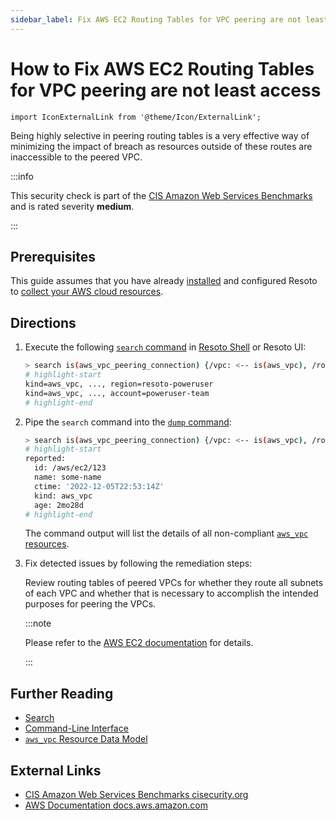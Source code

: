 ```yaml
---
sidebar_label: Fix AWS EC2 Routing Tables for VPC peering are not least access
---
```


# How to Fix AWS EC2 Routing Tables for VPC peering are not least access

```mdx-code-block
import IconExternalLink from '@theme/Icon/ExternalLink';
```

Being highly selective in peering routing tables is a very effective way of minimizing the impact of breach as resources outside of these routes are inaccessible to the peered VPC.

:::info

This security check is part of the [CIS Amazon Web Services Benchmarks](https://cisecurity.org/benchmark/amazon_web_services) and is rated severity **medium**.

:::

## Prerequisites

This guide assumes that you have already [installed](../../getting-started/install-resoto/index.md) and configured Resoto to [collect your AWS cloud resources](../../getting-started/configure-resoto/aws.md).

## Directions

1. Execute the following [`search` command](../../reference/cli/search-commands/search.md) in [Resoto Shell](../../reference/components/shell.md) or Resoto UI:

   ```bash
   > search is(aws_vpc_peering_connection) {/vpc: <-- is(aws_vpc), /route_tables[]: <-- is(aws_vpc) --> is(aws_ec2_route_table)} | jq --no-rewrite 'if [.route_tables[]?.reported.route_table_routes[]? | select(.origin!="CreateRouteTable") | (.destination_cidr_block=="0.0.0.0/0") or (.destination_cidr_block==.reported.connection_accepter_vpc_info.cidr_block) or (.destination_cidr_block==.reported.connection_requester_vpc_info.cidr_block)] | any then [.vpc] else [] end' | flatten
   # highlight-start
   ​kind=aws_vpc, ..., region=resoto-poweruser
   ​kind=aws_vpc, ..., account=poweruser-team
   # highlight-end
   ```

2. Pipe the `search` command into the [`dump` command](../../reference/cli/format-commands/dump.md):

   ```bash
   > search is(aws_vpc_peering_connection) {/vpc: <-- is(aws_vpc), /route_tables[]: <-- is(aws_vpc) --> is(aws_ec2_route_table)} | jq --no-rewrite 'if [.route_tables[]?.reported.route_table_routes[]? | select(.origin!="CreateRouteTable") | (.destination_cidr_block=="0.0.0.0/0") or (.destination_cidr_block==.reported.connection_accepter_vpc_info.cidr_block) or (.destination_cidr_block==.reported.connection_requester_vpc_info.cidr_block)] | any then [.vpc] else [] end' | flatten | dump
   # highlight-start
   ​reported:
   ​  id: /aws/ec2/123
   ​  name: some-name
   ​  ctime: '2022-12-05T22:53:14Z'
   ​  kind: aws_vpc
   ​  age: 2mo28d
   # highlight-end
   ```

   The command output will list the details of all non-compliant [`aws_vpc` resources](../../reference/data-models/aws/index.md#aws_vpc).

3. Fix detected issues by following the remediation steps:

   Review routing tables of peered VPCs for whether they route all subnets of each VPC and whether that is necessary to accomplish the intended purposes for peering the VPCs.

   :::note

   Please refer to the [AWS EC2 documentation](https://docs.aws.amazon.com/vpc/latest/peering/peering-configurations-partial-access.html) for details.

   :::

## Further Reading

- [Search](../../reference/search/index.md)
- [Command-Line Interface](../../reference/cli/index.md)
- [`aws_vpc` Resource Data Model](../../reference/data-models/aws/index.md#aws_vpc)

## External Links

- [CIS Amazon Web Services Benchmarks <span class="badge badge--secondary">cisecurity.org <IconExternalLink width="10" height="10" /></span>](https://cisecurity.org/benchmark/amazon_web_services)
- [AWS Documentation <span class="badge badge--secondary">docs.aws.amazon.com <IconExternalLink width="10" height="10" /></span>](https://docs.aws.amazon.com/vpc/latest/peering/peering-configurations-partial-access.html)

